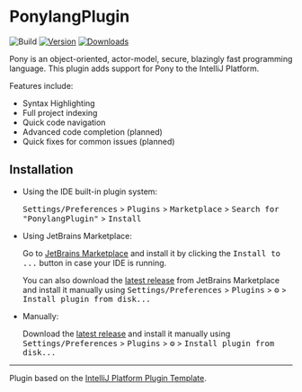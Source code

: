 # PonylangPlugin

![Build](https://github.com/JoshFlash/PonylangPlugin/workflows/Build/badge.svg)
[![Version](https://img.shields.io/jetbrains/plugin/v/MARKETPLACE_ID.svg)](https://plugins.jetbrains.com/plugin/26219-ponylang)
[![Downloads](https://img.shields.io/jetbrains/plugin/d/MARKETPLACE_ID.svg)](https://plugins.jetbrains.com/plugin/26219-ponylang)


<!-- Plugin description -->
  Pony is an object-oriented, actor-model, secure, blazingly fast programming language. This plugin adds support for Pony to the IntelliJ Platform.

Features include:
- Syntax Highlighting
- Full project indexing
- Quick code navigation
- Advanced code completion (planned)
- Quick fixes for common issues (planned)

<!-- Plugin description end -->

## Installation

- Using the IDE built-in plugin system:
  
  <kbd>Settings/Preferences</kbd> > <kbd>Plugins</kbd> > <kbd>Marketplace</kbd> > <kbd>Search for "PonylangPlugin"</kbd> >
  <kbd>Install</kbd>
  
- Using JetBrains Marketplace:

  Go to [JetBrains Marketplace](https://plugins.jetbrains.com/plugin/MARKETPLACE_ID) and install it by clicking the <kbd>Install to ...</kbd> button in case your IDE is running.

  You can also download the [latest release](https://plugins.jetbrains.com/plugin/MARKETPLACE_ID/versions) from JetBrains Marketplace and install it manually using
  <kbd>Settings/Preferences</kbd> > <kbd>Plugins</kbd> > <kbd>⚙️</kbd> > <kbd>Install plugin from disk...</kbd>

- Manually:

  Download the [latest release](https://github.com/JoshFlash/PonylangPlugin/releases/latest) and install it manually using
  <kbd>Settings/Preferences</kbd> > <kbd>Plugins</kbd> > <kbd>⚙️</kbd> > <kbd>Install plugin from disk...</kbd>


---
Plugin based on the [IntelliJ Platform Plugin Template][template].

[template]: https://github.com/JetBrains/intellij-platform-plugin-template
[docs:plugin-description]: https://plugins.jetbrains.com/docs/intellij/plugin-user-experience.html#plugin-description-and-presentation
